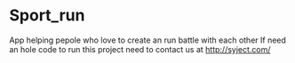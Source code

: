 # Sport_run
App helping pepole who love to create an run battle with each other
If need an hole code to run this project need to contact us at http://syject.com/
